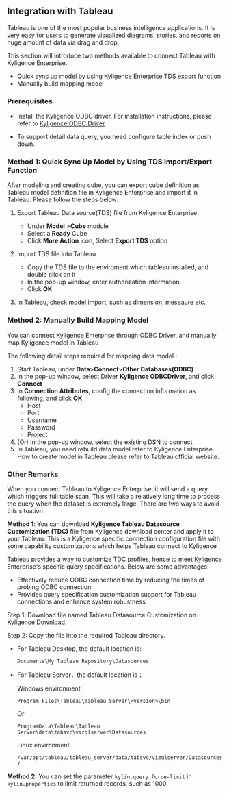 ## Integration with Tableau

Tableau is one of the most popular business intelligence applications. It is very easy for users to generate visualized diagrams, stories, and reports on huge amount of data via drag and drop.

This section will introduce two methods available to connect Tableau with Kyligence Enterprise.

- Quick sync up model by using Kyligence Enterprise TDS export function
- Manually build mapping model 

### Prerequisites

- Install the Kyligence ODBC driver. For installation instructions, please refer to [Kyligence ODBC Driver](../driver/kyligence_odbc.en.md).


- To support detail data query, you need configure table index or push down.

### Method 1: Quick Sync Up Model by Using TDS Import/Export Function

After modeling and creating cube, you can export cube definition as Tableau model definition file in Kyligence Enterprise and import it in Tableau. Please follow the steps below:

1. Export Tableau Data source(TDS) file from Kyligence Enterprise

   - Under **Model** >**Cube** module
   - Select a **Ready** Cube
   - Click **More Action** icon, Select **Export TDS** option

2. Import TDS file into Tableau

   - Copy the TDS file to the enviroment which tableau installed, and double click on it
   - In the pop-up window, enter authorization information.
   - Click **OK** 

3. In Tableau, check model import, such as dimension, meseaure etc.


### Method 2: Manually Build Mapping Model

You can connect Kyligence Enterprise through ODBC Driver, and manually map Kyligence model in Tableau

The following detail steps required for mapping data model :

1. Start Tableau, under **Data**>**Connect**>**Other Databases(ODBC)**
2. In the pop-up window, select Driver **Kyligence ODBCDriver**, and click **Connect**
3. In **Connection Attributes**, config the connection information as following, and click **OK** 
   - Host
   - Port
   - Username
   - Password
   - Project
4. (Or) In the pop-up window, select the existing DSN to connect
5. In Tableau, you need rebuild data model refer to Kyligence Enterprise. How to create model in Tableau please refer to Tableau official website.

### Other Remarks

When you connect Tableau to Kyligence Enterprise, it will send a query which triggers full table scan. This will take a relatively long time to process the query when the dataset is extremely large. There are two ways to avoid this situation

**Method 1**: You can download **Kyligence Tableau Datasource Customization (TDC)** file from Kyligence download center and apply it to your Tableau. This is a Kyligence specific connection configuration file with some capability customizations   which helps Tableau connect to Kyligence . 

Tableau provides a way to customize TDC profiles, hence to meet Kyligence Enterprise's specific query specifications. Below are some advantages:

- Effectively reduce ODBC connection time by reducing the times of probing ODBC connection.
- Provides query specification customization support for Tableau connections and enhance system robustness.


Step 1: Download file named Tableau Datasource Customization on [Kyligence Download](http://download.kyligence.io/#/addons).

Step 2: Copy the file into the required Tableau directory. 

- For Tableau Desktop, the default location is:

  `Documents\My Tableau Repository\Datasources`

- For Tableau Server，the default location is： 

  Windows environment

  `Program Files\Tableau\Tableau Server\<version>\bin`

  Or

  `ProgramData\Tableau\Tableau Server\data\tabsvc\vizqlserver\Datasources`

  Linux environment

  `/var/opt/tableau/tableau_server/data/tabsvc/vizqlserver/Datasources/`



**Method 2:** You can set the parameter `kylin.query.force-limit` in `kylin.properties` to limit returned records, such as 1000.
